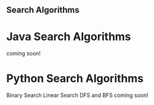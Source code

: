 ## Search Algorithms

# Java Search Algorithms

coming soon!

# Python Search Algorithms

Binary Search
Linear Search
DFS and BFS coming soon!
